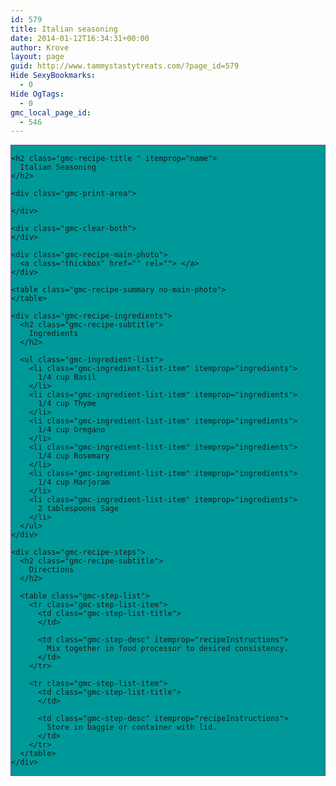 ```yaml
---
id: 579
title: Italian seasoning
date: 2014-01-12T16:34:31+00:00
author: Krove
layout: page
guid: http://www.tammystastytreats.com/?page_id=579
Hide SexyBookmarks:
  - 0
Hide OgTags:
  - 0
gmc_local_page_id:
  - 546
---
```

<div id="recipes">
  <div class="gmc-recipe" id="gmc-print-546" itemscope itemtype="http://schema.org/Recipe" style="background-color:#009999; border-color:#58528f;border-style:solid;border-width:thin;">
    <meta property="og:site_name" content="https://kreloc.github.io" />
    
    <h2 class="gmc-recipe-title " itemprop="name">
      Italian Seasoning
    </h2>
    
    <div class="gmc-print-area">
      
    </div>
    
    <div class="gmc-clear-both">
    </div>
    
    <div class="gmc-recipe-main-photo">
      <a class="thickbox" href="" rel=""> </a>
    </div>
    
    <table class="gmc-recipe-summary no-main-photo">
    </table>
    
    <div class="gmc-recipe-ingredients">
      <h2 class="gmc-recipe-subtitle">
        Ingredients
      </h2>
      
      <ul class="gmc-ingredient-list">
        <li class="gmc-ingredient-list-item" itemprop="ingredients">
          1/4 cup Basil
        </li>
        <li class="gmc-ingredient-list-item" itemprop="ingredients">
          1/4 cup Thyme
        </li>
        <li class="gmc-ingredient-list-item" itemprop="ingredients">
          1/4 cup Oregano
        </li>
        <li class="gmc-ingredient-list-item" itemprop="ingredients">
          1/4 cup Rosemary
        </li>
        <li class="gmc-ingredient-list-item" itemprop="ingredients">
          1/4 cup Marjoram
        </li>
        <li class="gmc-ingredient-list-item" itemprop="ingredients">
          2 tablespoons Sage
        </li>
      </ul>
    </div>
    
    <div class="gmc-recipe-steps">
      <h2 class="gmc-recipe-subtitle">
        Directions
      </h2>
      
      <table class="gmc-step-list">
        <tr class="gmc-step-list-item">
          <td class="gmc-step-list-title">
          </td>
          
          <td class="gmc-step-desc" itemprop="recipeInstructions">
            Mix together in food processor to desired consistency.
          </td>
        </tr>
        
        <tr class="gmc-step-list-item">
          <td class="gmc-step-list-title">
          </td>
          
          <td class="gmc-step-desc" itemprop="recipeInstructions">
            Store in baggie or container with lid.
          </td>
        </tr>
      </table>
    </div>
  </div>
</div>